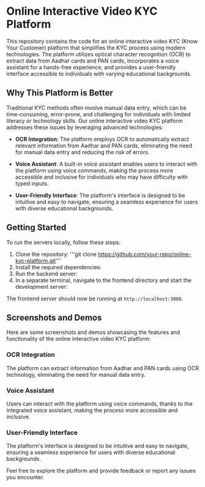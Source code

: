 # Online Interactive Video KYC Platform

This repository contains the code for an online interactive video KYC (Know Your Customer) platform that simplifies the KYC process using modern technologies. The platform utilizes optical character recognition (OCR) to extract data from Aadhar cards and PAN cards, incorporates a voice assistant for a hands-free experience, and provides a user-friendly interface accessible to individuals with varying educational backgrounds.

## Why This Platform is Better

Traditional KYC methods often involve manual data entry, which can be time-consuming, error-prone, and challenging for individuals with limited literacy or technology skills. Our online interactive video KYC platform addresses these issues by leveraging advanced technologies:

- **OCR Integration**: The platform employs OCR to automatically extract relevant information from Aadhar and PAN cards, eliminating the need for manual data entry and reducing the risk of errors.

- **Voice Assistant**: A built-in voice assistant enables users to interact with the platform using voice commands, making the process more accessible and inclusive for individuals who may have difficulty with typed inputs.

- **User-Friendly Interface**: The platform's interface is designed to be intuitive and easy to navigate, ensuring a seamless experience for users with diverse educational backgrounds.

## Getting Started

To run the servers locally, follow these steps:

1. Clone the repository: '''git clone https://github.com/your-repo/online-kyc-platform.git'''
2. Install the required dependencies:
3. Run the backend server:
4. In a separate terminal, navigate to the frontend directory and start the development server:

The frontend server should now be running at `http://localhost:3000`.

## Screenshots and Demos

Here are some screenshots and demos showcasing the features and functionality of the online interactive video KYC platform:

### OCR Integration

The platform can extract information from Aadhar and PAN cards using OCR technology, eliminating the need for manual data entry.

### Voice Assistant

Users can interact with the platform using voice commands, thanks to the integrated voice assistant, making the process more accessible and inclusive.

### User-Friendly Interface

The platform's interface is designed to be intuitive and easy to navigate, ensuring a seamless experience for users with diverse educational backgrounds.

Feel free to explore the platform and provide feedback or report any issues you encounter.
